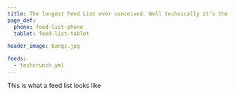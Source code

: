 ```yaml
---
title: The longest Feed List ever conceived. Well technically it's the longest feed list title. Made even longer for Tablets.
page_def:
  phone: feed-list-phone
  tablet: feed-list-tablet

header_image: bangs.jpg

feeds:
  - techcrunch.yml
---
```


This is what a feed list looks like
